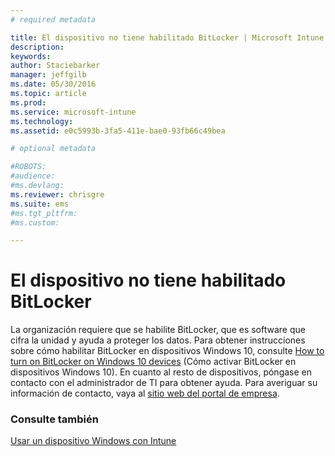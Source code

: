 ```yaml
---
# required metadata

title: El dispositivo no tiene habilitado BitLocker | Microsoft Intune
description:
keywords:
author: Staciebarker
manager: jeffgilb
ms.date: 05/30/2016
ms.topic: article
ms.prod:
ms.service: microsoft-intune
ms.technology:
ms.assetid: e0c5993b-3fa5-411e-bae0-93fb66c49bea

# optional metadata

#ROBOTS:
#audience:
#ms.devlang:
ms.reviewer: chrisgre
ms.suite: ems
#ms.tgt_pltfrm:
#ms.custom:

---
```



# El dispositivo no tiene habilitado BitLocker

La organización requiere que se habilite BitLocker, que es software que cifra la unidad y ayuda a proteger los datos. Para obtener instrucciones sobre cómo habilitar BitLocker en dispositivos Windows 10, consulte [How to turn on BitLocker on Windows 10 devices](https://gallery.technet.microsoft.com/How-to-turn-on-BitLocker-34294d3d) (Cómo activar BitLocker en dispositivos Windows 10). En cuanto al resto de dispositivos, póngase en contacto con el administrador de TI para obtener ayuda. Para averiguar su información de contacto, vaya al [sitio web del portal de empresa](http://portal.manage.microsoft.com).

### Consulte también
[Usar un dispositivo Windows con Intune](using-your-windows-device-with-intune.md)

<!--HONumber=Jun16_HO2-->


